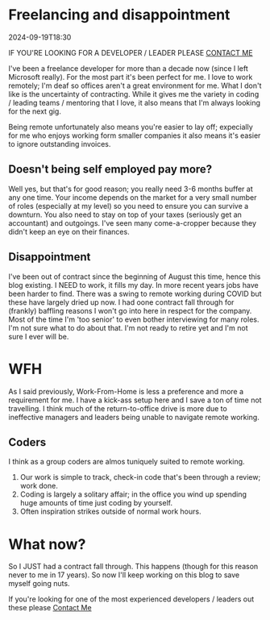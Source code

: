 ﻿# Freelancing and disappointment
<!--category-- Freelancing -->
<datetime class="hidden">2024-09-19T18:30</datetime>

IF YOU'RE LOOKING FOR A DEVELOPER / LEADER PLEASE [CONTACT ME](/contact)

I've been a freelance developer for more than a decade now (since I left Microsoft really). For the most part it's been perfect for me. I love to work remotely; I'm deaf so offices aren't a great environment for me. 
What I don't like is the uncertainty of contracting. While it gives me the variety in coding / leading teams / mentoring that I love, it also means that I'm always looking for the next gig.

Being remote unfortunately also means you're easier to lay off; expecially for me who enjoys working form smaller companies it also means it's easier to ignore outstanding invoices. 

## Doesn't being self employed pay more?
Well yes, but that's for good reason; you really need 3-6 months buffer at any one time. Your income depends on the market for a very small number of roles (especially at my level) so you need to ensure you can survive a downturn.
You also need to stay on top of your taxes (seriously get an accountant) and outgoings. I've seen many come-a-cropper because they didn't keep an eye on their finances.

## Disappointment
I've been out of contract since the beginning of August this time, hence this blog existing. I NEED to work, it fills my day. In more recent years jobs have been harder to find. There was a swing to remote working during COVID but these have largely dried up now.
I had oone contract fall through for (frankly) baffling reasons I won't go into here in respect for the company.
Most of the time I'm 'too senior' to even bother interviewing for many roles. I'm not sure what to do about that. I'm not ready to retire yet and I'm not sure I ever will be.

# WFH
As I said previously, Work-From-Home is less a preference and more a requirement for me. I have a kick-ass setup here and I save a ton of time not travelling. 
I think much of the return-to-office drive is more due to ineffective managers and leaders being unable to navigate remote working. 

## Coders
I think as a group coders are almos tuniquely suited to remote working.
1. Our work is simple to track, check-in code that's been through a review; work done.
2. Coding is largely a solitary affair; in the office you wind up spending huge amounts of time just coding by yourself.
3. Often inspiration strikes outside of normal work hours. 

# What now?
So I JUST had a contract fall through. This happens (though for this reason never to me in 17 years). So now I'll keep working on this blog to save myself  going nuts. 

If you're looking for one of the most experienced developers / leaders out these please [Contact Me](/contact)